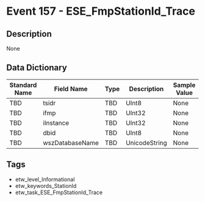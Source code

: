 # Event 157 - ESE_FmpStationId_Trace

## Description
None

## Data Dictionary
|Standard Name|Field Name|Type|Description|Sample Value|
|---|---|---|---|---|
|TBD|tsidr|TBD|UInt8|None|None|
|TBD|ifmp|TBD|UInt32|None|None|
|TBD|iInstance|TBD|UInt32|None|None|
|TBD|dbid|TBD|UInt8|None|None|
|TBD|wszDatabaseName|TBD|UnicodeString|None|None|

## Tags
* etw_level_Informational
* etw_keywords_StationId
* etw_task_ESE_FmpStationId_Trace